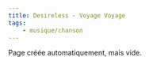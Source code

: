 ```yaml
---
title: Desireless - Voyage Voyage
tags:
    - musique/chanson
---
```


Page créée automatiquement, mais vide.
